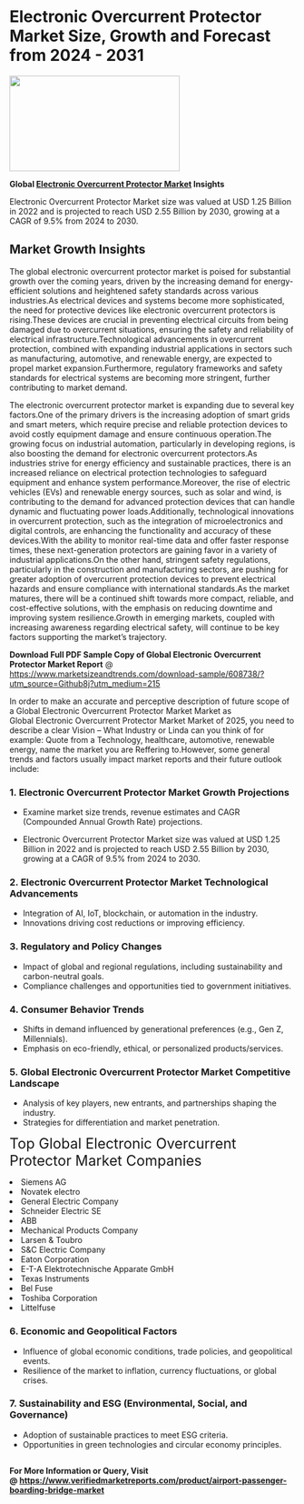 <H1>Electronic Overcurrent Protector Market Size, Growth and Forecast from 2024 - 2031</H1><img class="aligncenter size-medium wp-image-584254" src="https://thirdeyenews.in/wp-content/uploads/2024/09/Global-Market-Research-300x168.jpeg" alt="" width="300" height="168" /><p><strong>Global&nbsp;<a href="https://www.marketsizeandtrends.com/download-sample/608738/?utm_source=Github8j?utm_medium=215">Electronic Overcurrent Protector Market</a> Insights</strong></p><p>Electronic Overcurrent Protector Market size was valued at USD 1.25 Billion in 2022 and is projected to reach USD 2.55 Billion by 2030, growing at a CAGR of 9.5% from 2024 to 2030.</p><p><h2>Market Growth Insights</h2> <p>The global electronic overcurrent protector market is poised for substantial growth over the coming years, driven by the increasing demand for energy-efficient solutions and heightened safety standards across various industries.As electrical devices and systems become more sophisticated, the need for protective devices like electronic overcurrent protectors is rising.These devices are crucial in preventing electrical circuits from being damaged due to overcurrent situations, ensuring the safety and reliability of electrical infrastructure.Technological advancements in overcurrent protection, combined with expanding industrial applications in sectors such as manufacturing, automotive, and renewable energy, are expected to propel market expansion.Furthermore, regulatory frameworks and safety standards for electrical systems are becoming more stringent, further contributing to market demand.</p> <p>The electronic overcurrent protector market is expanding due to several key factors.One of the primary drivers is the increasing adoption of smart grids and smart meters, which require precise and reliable protection devices to avoid costly equipment damage and ensure continuous operation.The growing focus on industrial automation, particularly in developing regions, is also boosting the demand for electronic overcurrent protectors.As industries strive for energy efficiency and sustainable practices, there is an increased reliance on electrical protection technologies to safeguard equipment and enhance system performance.Moreover, the rise of electric vehicles (EVs) and renewable energy sources, such as solar and wind, is contributing to the demand for advanced protection devices that can handle dynamic and fluctuating power loads.Additionally, technological innovations in overcurrent protection, such as the integration of microelectronics and digital controls, are enhancing the functionality and accuracy of these devices.With the ability to monitor real-time data and offer faster response times, these next-generation protectors are gaining favor in a variety of industrial applications.On the other hand, stringent safety regulations, particularly in the construction and manufacturing sectors, are pushing for greater adoption of overcurrent protection devices to prevent electrical hazards and ensure compliance with international standards.As the market matures, there will be a continued shift towards more compact, reliable, and cost-effective solutions, with the emphasis on reducing downtime and improving system resilience.Growth in emerging markets, coupled with increasing awareness regarding electrical safety, will continue to be key factors supporting the market’s trajectory.<p><span class=""><strong>Download Full PDF Sample Copy of Global Electronic Overcurrent Protector Market Report</strong> @ <a href="https://www.marketsizeandtrends.com/download-sample/608738/?utm_source=Github8j?utm_medium=215" target="_blank">https://www.marketsizeandtrends.com/download-sample/608738/?utm_source=Github8j?utm_medium=215</a></span></p><p>In order to make an accurate and perceptive description of future scope of a Global&nbsp;Electronic Overcurrent Protector Market Market as Global&nbsp;Electronic Overcurrent Protector Market Market of 2025, you need to describe a clear Vision &ndash; What Industry or Linda can you think of for example: Quote from a Technology, healthcare, automotive, renewable energy, name the market you are Reffering to.However, some general trends and factors usually impact market reports and their future outlook include:</p><h3>1.&nbsp;<strong>Electronic Overcurrent Protector Market Growth Projections</strong></h3><ul><li>Examine market size trends, revenue estimates and CAGR (Compounded Annual Growth Rate) projections.</li><li><p>Electronic Overcurrent Protector Market size was valued at USD 1.25 Billion in 2022 and is projected to reach USD 2.55 Billion by 2030, growing at a CAGR of 9.5% from 2024 to 2030.</p></li></ul><h3>2.&nbsp;<strong>Electronic Overcurrent Protector Market Technological Advancements</strong></h3><ul><li>Integration of AI, IoT, blockchain, or automation in the industry.</li><li>Innovations driving cost reductions or improving efficiency.</li></ul><h3>3.&nbsp;<strong>Regulatory and Policy Changes</strong></h3><ul><li>Impact of global and regional regulations, including sustainability and carbon-neutral goals.</li><li>Compliance challenges and opportunities tied to government initiatives.</li></ul><h3>4.&nbsp;<strong>Consumer Behavior Trends</strong></h3><ul><li>Shifts in demand influenced by generational preferences (e.g., Gen Z, Millennials).</li><li>Emphasis on eco-friendly, ethical, or personalized products/services.</li></ul><h3>5.&nbsp;<strong>Global Electronic Overcurrent Protector Market Competitive Landscape</strong></h3><ul><li>Analysis of key players, new entrants, and partnerships shaping the industry.</li><li>Strategies for differentiation and market penetration.</li></ul><p data-pm-slice="1 1 []"><span style="color: inherit; font-family: inherit; font-size: 25px;">Top Global Electronic Overcurrent Protector Market Companies</span></p><div class="" data-test-id=""><p><li>Siemens AG</li><li> Novatek electro</li><li> General Electric Company</li><li> Schneider Electric SE</li><li> ABB</li><li> Mechanical Products Company</li><li> Larsen & Toubro</li><li> S&C Electric Company</li><li> Eaton Corporation</li><li> E-T-A Elektrotechnische Apparate GmbH</li><li> Texas Instruments</li><li> Bel Fuse</li><li> Toshiba Corporation</li><li> Littelfuse</li></p></div><h3>6.&nbsp;<strong>Economic and Geopolitical Factors</strong></h3><ul><li>Influence of global economic conditions, trade policies, and geopolitical events.</li><li>Resilience of the market to inflation, currency fluctuations, or global crises.</li></ul><h3>7.&nbsp;<strong>Sustainability and ESG (Environmental, Social, and Governance)</strong></h3><ul><li>Adoption of sustainable practices to meet ESG criteria.</li><li>Opportunities in green technologies and circular economy principles.</li></ul><h2><strong style="font-size: 14px;">For More Information or Query, Visit @&nbsp;</strong><a style="background-color: #ffffff; font-size: 14px;" href="https://www.marketsizeandtrends.com/report/electronic-overcurrent-protector-market/" target="_blank">https://www.verifiedmarketreports.com/product/airport-passenger-boarding-bridge-market</a></h2>